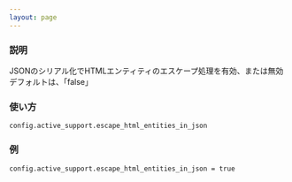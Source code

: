 ```yaml
---
layout: page
---
```

### 説明
JSONのシリアル化でHTMLエンティティのエスケープ処理を有効、または無効
デフォルトは、「false」

### 使い方
    config.active_support.escape_html_entities_in_json

### 例
    config.active_support.escape_html_entities_in_json = true